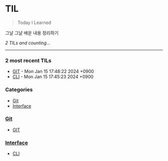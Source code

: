 # TIL
> Today I Learned

그날 그날 배운 내용 정리하기


_2 TILs and counting..._

---

### 2 most recent TILs

- [GIT](Git/GIT.md) - Mon Jan 15 17:48:22 2024 +0900
- [CLI](Interface/CLI.md) - Mon Jan 15 17:45:23 2024 +0900

### Categories

- [Git](#Git)
- [Interface](#Interface)

### [Git](#Git)
- [GIT](Git/GIT.md)

### [Interface](#Interface)
- [CLI](Interface/CLI.md)

[1]: https://simonwillison.net/2020/Apr/20/self-rewriting-readme/
[2]: https://github.com/jbranchaud/til

